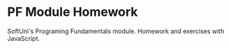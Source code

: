 # PF Module Homework
  SoftUni's Programing Fundamentals module. Homework and exercises with JavaScript.
